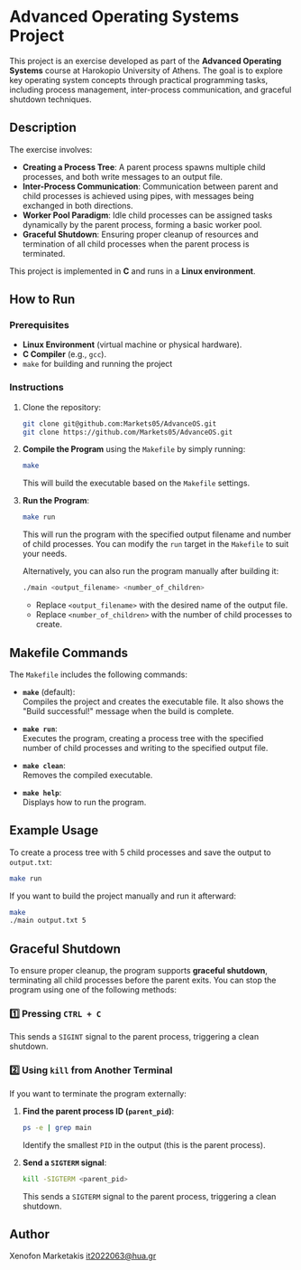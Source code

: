 # Advanced Operating Systems Project  

This project is an exercise developed as part of the **Advanced Operating Systems** course at Harokopio University of Athens. The goal is to explore key operating system concepts through practical programming tasks, including process management, inter-process communication, and graceful shutdown techniques.  

## Description  
The exercise involves:  
- **Creating a Process Tree**: A parent process spawns multiple child processes, and both write messages to an output file.  
- **Inter-Process Communication**: Communication between parent and child processes is achieved using pipes, with messages being exchanged in both directions.  
- **Worker Pool Paradigm**: Idle child processes can be assigned tasks dynamically by the parent process, forming a basic worker pool.  
- **Graceful Shutdown**: Ensuring proper cleanup of resources and termination of all child processes when the parent process is terminated.  

This project is implemented in **C** and runs in a **Linux environment**.  

## How to Run  

### Prerequisites  
- **Linux Environment** (virtual machine or physical hardware).  
- **C Compiler** (e.g., `gcc`).
- `make` for building and running the project  

### Instructions  

1. Clone the repository:  
   ```bash  
   git clone git@github.com:Markets05/AdvanceOS.git
   git clone https://github.com/Markets05/AdvanceOS.git
   ```
   
2. **Compile the Program** using the `Makefile` by simply running:  
   ```bash  
   make  
   ```  
   This will build the executable based on the `Makefile` settings.

3. **Run the Program**:  
   ```bash  
   make run
   ```  
   This will run the program with the specified output filename and number of child processes. You can modify the `run` target in the `Makefile` to suit your needs.  
   
   Alternatively, you can also run the program manually after building it:
   ```bash  
   ./main <output_filename> <number_of_children>  
   ```  
   - Replace `<output_filename>` with the desired name of the output file.  
   - Replace `<number_of_children>` with the number of child processes to create.

## Makefile Commands  
The `Makefile` includes the following commands:

- **`make`** (default):  
  Compiles the project and creates the executable file. It also shows the "Build successful!" message when the build is complete.

- **`make run`**:  
  Executes the program, creating a process tree with the specified number of child processes and writing to the specified output file.

- **`make clean`**:  
  Removes the compiled executable.

- **`make help`**:  
  Displays how to run the program.

## Example Usage  

To create a process tree with 5 child processes and save the output to `output.txt`:  
```bash  
make run  
```

If you want to build the project manually and run it afterward:
```bash  
make  
./main output.txt 5  
```

## Graceful Shutdown  

To ensure proper cleanup, the program supports **graceful shutdown**, terminating all child processes before the parent exits. You can stop the program using one of the following methods:  

### 1️⃣ Pressing `CTRL + C`  
This sends a `SIGINT` signal to the parent process, triggering a clean shutdown.  

### 2️⃣ Using `kill` from Another Terminal  
If you want to terminate the program externally:  

1. **Find the parent process ID (`parent_pid`)**:  
   ```bash
   ps -e | grep main
   ```  
   Identify the smallest `PID` in the output (this is the parent process).  

2. **Send a `SIGTERM` signal**:  
   ```bash
   kill -SIGTERM <parent_pid>
   ```  
   This sends a `SIGTERM` signal to the parent process, triggering a clean shutdown. 

## Author  
Xenofon Marketakis it2022063@hua.gr